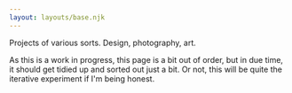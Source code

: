 ```yaml
---
layout: layouts/base.njk
---
```


<div class="container">
  <div class="row">
  		<div class="col-12 col-4-md col-4-lg">
        <p>Projects of various sorts. Design, photography, art.</p>
        <p>As this is a work in progress, this page is a bit out of order, but in due time, it should get tidied up and sorted out just a bit. Or not, this will be quite the iterative experiment if I'm being honest.</p>
      </div>
  		<div class="col-12 col-1-md col-1-lg"></div>
      <div class="col-12 col-2-md col-2-lg">
      </div>
      <div class="col-12 col-2-md col-2-lg">
      </div>
      <div class="col-12 col-1-md col-1-lg"></div>
    </div>
  </div>
  <div class="row">
  		<div class="col-12 col-1-md col-1-lg"></div>
      <div class="col-12 col-2-md col-2-lg"></div>
  		<div class="col-12 col-2-md col-2-lg">
      </div>
      <div class="col-12 col-2-md col-2-lg">
      </div>
      <div class="col-12 col-1-md col-1-lg"></div>
</div>

